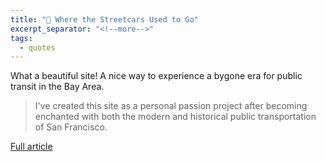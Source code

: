 ```yaml
---
title: "🔗 Where the Streetcars Used to Go"
excerpt_separator: "<!--more-->"
tags:
  - quotes
---
```

What a beautiful site! A nice way to experience a bygone era for public transit in the Bay Area.

> I've created this site as a personal passion project after becoming enchanted with both the modern and historical public transportation of San Francisco.

[Full article](https://sfstreetcars.co/#)